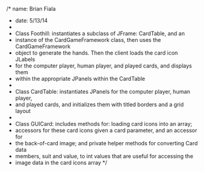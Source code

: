 /* name: Brian Fiala
 * date: 5/13/14
 *
 * Class Foothill: instantiates a subclass of JFrame: CardTable, and an
 * instance of the CardGameFramework class, then uses the CardGameFramework
 * object to generate the hands. Then the client loads the card icon JLabels
 * for the computer player, human player, and played cards, and displays them
 * within the appropriate JPanels within the CardTable
 *
 * Class CardTable: instantiates JPanels for the computer player, human player,
 * and played cards, and initializes them with titled borders and a grid layout
 *
 * Class GUICard: includes methods for: loading card icons into an array;
 * accessors for these card icons given a card parameter, and an accessor for
 * the back-of-card image; and private helper methods for converting Card data
 * members, suit and value, to int values that are useful for accessing the
 * image data in the card icons array
 */
